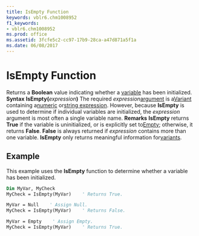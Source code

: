 ```yaml
---
title: IsEmpty Function
keywords: vblr6.chm1008952
f1_keywords:
- vblr6.chm1008952
ms.prod: office
ms.assetid: 3fcfe5c2-cc97-17b9-28ca-a47d871a5f1a
ms.date: 06/08/2017
---
```



# IsEmpty Function



Returns a  **Boolean** value indicating whether a [variable](vbe-glossary.md) has been initialized.
 **Syntax**
 **IsEmpty(**_expression_**)**
The required  _expression_[argument](vbe-glossary.md) is a[Variant](vbe-glossary.md) containing a[numeric](vbe-glossary.md) or[string expression](vbe-glossary.md). However, because  **IsEmpty** is used to determine if individual variables are initialized, the _expression_ argument is most often a single variable name.
 **Remarks**
 **IsEmpty** returns **True** if the variable is uninitialized, or is explicitly set to[Empty](vbe-glossary.md); otherwise, it returns  **False**. **False** is always returned if _expression_ contains more than one variable. **IsEmpty** only returns meaningful information for[variants](vbe-glossary.md).

## Example

This example uses the  **IsEmpty** function to determine whether a variable has been initialized.


```vb
Dim MyVar, MyCheck
MyCheck = IsEmpty(MyVar)    ' Returns True.

MyVar = Null    ' Assign Null.
MyCheck = IsEmpty(MyVar)    ' Returns False.

MyVar = Empty    ' Assign Empty.
MyCheck = IsEmpty(MyVar)    ' Returns True.


```



